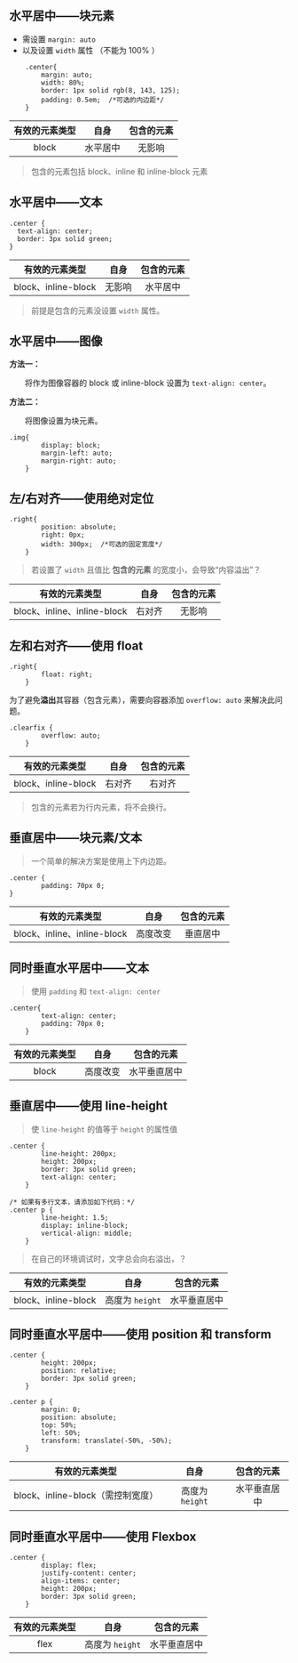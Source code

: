 ## 水平居中——块元素  

- 需设置 `margin: auto`
- 以及设置 `width` 属性 （不能为 100% ）
```
    .center{
        margin: auto;
        width: 80%;
        border: 1px solid rgb(8, 143, 125);
        padding: 0.5em;  /*可选的内边距*/
    }
```
有效的元素类型|自身|包含的元素
 :-: | :-: | :-: 
block|水平居中|无影响  
> 包含的元素包括 block、inline 和 inline-block 元素


## 水平居中——文本  
```
.center {
  text-align: center;
  border: 3px solid green;
}
```

有效的元素类型|自身|包含的元素
 :-: | :-: | :-: 
block、inline-block|无影响|水平居中
> 前提是包含的元素没设置 `width` 属性。

## 水平居中——图像  
**方法一：**  

　　将作为图像容器的 block 或 inline-block 设置为 `text-align: center`。  

**方法二：**  

　　将图像设置为块元素。   
```
.img{
        display: block;
        margin-left: auto;
        margin-right: auto;
    }
```

## 左/右对齐——使用绝对定位
```
.right{
        position: absolute;
        right: 0px;
        width: 300px;  /*可选的固定宽度*/
    }
```
> 若设置了 `width` 且值比 **包含的元素** 的宽度小，会导致“内容溢出”？  

有效的元素类型|自身|包含的元素
 :-: | :-: | :-: 
block、inline、inline-block|右对齐|无影响

## 左和右对齐——使用 float  
```
.right{
        float: right;
    }
```

为了避免**溢出**其容器（包含元素），需要向容器添加 `overflow: auto` 来解决此问题。  
```
.clearfix {
        overflow: auto;
    }
```  

有效的元素类型|自身|包含的元素
 :-: | :-: | :-: 
block、inline-block|右对齐|右对齐  
> 包含的元素若为行内元素，将不会换行。  

## 垂直居中——块元素/文本  
> 一个简单的解决方案是使用上下内边距。  
```
.center {
        padding: 70px 0;
}
```  

有效的元素类型|自身|包含的元素
 :-: | :-: | :-: 
block、inline、inline-block|高度改变|垂直居中 

## 同时垂直水平居中——文本   
> 使用 `padding` 和 `text-align: center`
> 
```
.center{
        text-align: center;
        padding: 70px 0;
    }
```

有效的元素类型|自身|包含的元素
 :-: | :-: | :-: 
block|高度改变|水平垂直居中 

## 垂直居中——使用 line-height  
> 使 `line-height` 的值等于 `height` 的属性值  
```
.center {
        line-height: 200px;
        height: 200px;
        border: 3px solid green;
        text-align: center;
    }

/* 如果有多行文本，请添加如下代码：*/
.center p {
        line-height: 1.5;
        display: inline-block;
        vertical-align: middle;
    }
```
> 在自己的环境调试时，文字总会向右溢出，？

有效的元素类型|自身|包含的元素
 :-: | :-: | :-: 
block、inline-block|高度为 `height` |水平垂直居中 

## 同时垂直水平居中——使用 position 和 transform   
```
.center { 
        height: 200px;
        position: relative;
        border: 3px solid green; 
    }

.center p {
        margin: 0;
        position: absolute;
        top: 50%;
        left: 50%;
        transform: translate(-50%, -50%);
    }
```

有效的元素类型|自身|包含的元素
 :-: | :-: | :-: 
block、inline-block（需控制宽度）|高度为 `height` |水平垂直居中  

## 同时垂直水平居中——使用 Flexbox  
```
.center {
        display: flex;
        justify-content: center;
        align-items: center;
        height: 200px;
        border: 3px solid green; 
    }
```

有效的元素类型|自身|包含的元素
 :-: | :-: | :-: 
flex|高度为 `height` |水平垂直居中  







